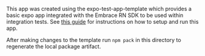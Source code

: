 This app was created using the expo-test-app-template which provides a basic expo app integrated with the Embrace RN SDK
to be used within integration tests. See [this guide](../integration-tests/README.md) for instructions on how to setup
and run this app.

After making changes to the template run `npm pack` in this directory to regenerate the local package artifact.